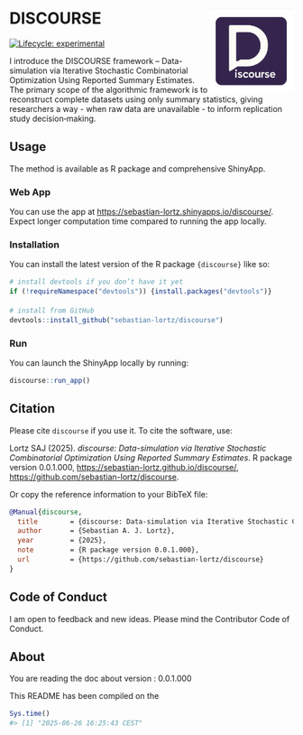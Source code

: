 
<!-- README.md is generated from README.Rmd. Please edit that file -->

# DISCOURSE <a href="https://sebastian-lortz.github.io/discourse/"><img src="man/figures/logo-comp.png" align="right" height="150" alt="DISCOURSE package logo"/></a>

<!-- badges: start -->

[![Lifecycle:
experimental](https://img.shields.io/badge/lifecycle-experimental-orange.svg)](https://lifecycle.r-lib.org/articles/stages.html#experimental)
<!-- badges: end -->

I introduce the DISCOURSE framework – Data-simulation via Iterative
Stochastic Combinatorial Optimization Using Reported Summary Estimates.
The primary scope of the algorithmic framework is to reconstruct
complete datasets using only summary statistics, giving researchers a
way - when raw data are unavailable - to inform replication study
decision‑making.

## Usage

The method is available as R package and comprehensive ShinyApp.

### Web App

You can use the app at
<https://sebastian-lortz.shinyapps.io/discourse/>. Expect longer
computation time compared to running the app locally.

### Installation

You can install the latest version of the R package `{discourse}` like
so:

``` r
# install devtools if you don’t have it yet
if (!requireNamespace("devtools")) {install.packages("devtools")}

# install from GitHub
devtools::install_github("sebastian-lortz/discourse")
```

### Run

You can launch the ShinyApp locally by running:

``` r
discourse::run_app()
```

## Citation

Please cite `discourse` if you use it. To cite the software, use:

Lortz SAJ (2025). *discourse: Data-simulation via Iterative Stochastic
Combinatorial Optimization Using Reported Summary Estimates*. R package
version 0.0.1.000, <https://sebastian-lortz.github.io/discourse/>,
<https://github.com/sebastian-lortz/discourse>.

Or copy the reference information to your BibTeX file:

``` bibtex
@Manual{discourse,
  title        = {discourse: Data‐simulation via Iterative Stochastic Combinatorial Optimization Using Reported Summary Estimates},
  author       = {Sebastian A. J. Lortz},
  year         = {2025},
  note         = {R package version 0.0.1.000},
  url          = {https://github.com/sebastian-lortz/discourse}
}
```

## Code of Conduct

I am open to feedback and new ideas. Please mind the Contributor Code of
Conduct.

## About

You are reading the doc about version : 0.0.1.000

This README has been compiled on the

``` r
Sys.time()
#> [1] "2025-06-26 16:25:43 CEST"
```
